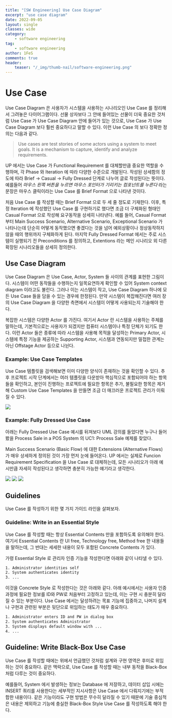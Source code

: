 ```yaml
---
title: "[SW Engineering] Use Case Diagram"
excerpt: "use case diagram"
date: 2022-09-05
layout: single
classes: wide
category:
    - software engineering
tag:
    - software engineering
author: 1FeS
comments: true
header:
    teaser: "/_img/thumb-nail/software-engineering.png"
---
```


# Use Case

Use Case Diagram 은 사용자가 시스템을 사용하는 시나리오인 Use Case 를 정리해서 그려놓은 다이어그램이다. 선물 상자보다 그 안에 들어있는 선물이 더욱 중요한 것처럼 Use Case 가 Use Case Diagram 안에 들어가 있는 것으로, Use Case 가 Use Case Diagram 보다 훨씬 중요하다고 말할 수 있다. 이런 Use Case 의 보다 정확한 정의는 다음과 같다.

> Use cases are test stories of some actors using a system to meet goals. It is a mechanism to capture, identify and analyze requirements.

UP 에서는 Use Case 가 Functional Requirement 를 대체할만큼 중요한 역할을 수행하며, 각 Phase 와 Iteration 에 따라 다양한 수준으로 개발된다. 작성된 상세함의 정도에 따라 Brief → Casual → Fully Dressed 단계로 나누어 글로 작성된다는 뜻이다. 예를들어 *마우스 왼쪽 버튼을 누르면 마우스 포인터가 기리키는 컴포넌트를 누른다* 라는 문장은 마우스 클릭이라는 Use Case 를 Brief Format 으로 나타낸 것이다.

처음 Use Case 를 작성할 때는 Brief Format 으로 두 세 줄 정도로 기재한다. 이후, 특정 Iteration 에 작성했던 Use Case 를 구현하기로 했다면 조금 더 구체화된 형태인 Casual Format 으로 작성해 요구동작을 상세히 나타낸다. 예를 들어, Casual Format 부터 Main Success Scenario, Alternative Scenario, Exceptional Scenario 가 나타나는데 단순히 어떻게 동작했으면 좋겠다는 것을 넘어 예외상황이나 정상동작하지 않을 때의 행위까지 구체화하게 된다. 마지막 Fully Dressed Format 에서는 주로 시스템이 실행되기 전 Preconditions 를 정의하고, Extentions 라는 메인 시나리오 외 다른 확장된 시나리오들을 상세히 정의한다.

## Use Case Diagram

Use Case Diagram 은 Use Case, Actor, System 들 사이의 관계를 표현한 그림이다. 시스템이 어떤 동작들을 수행하는지 일목요연하게 확인할 수 있어 System context diagram 이라고도 불린다. 그러나 이는 시스템이 작고, Use Case Diagram 하나에 모든 Use Case 들을 담을 수 있는 경우에 한정된다. 만약 시스템이 복잡해진다면 여러 장의 Use Case Diagram 을 다양한 측면에서 시스템이 어떻게 사용되는지 기술해야 한다.

복잡한 시스템은 다양한 Actor 를 가진다. 여기서 Actor 란 시스템을 사용하는 주체를 말하는데, 기본적으로는 사용자가 되겠지만 컴퓨터 시스템이나 특정 단체가 되기도 한다. 이런 Actor 들은 종류에 따라 시스템을 사용해 목적을 달성하는 Primary Actor, 시스템에 특정 기능을 제공하는 Supporting Actor, 시스템과 연동되지만 밀접한 관계는 아닌 Offstage Actor 등으로 나뉜다.

### Example: Use Case Templates

Use Case 템플릿을 검색해보면 이미 다양한 양식이 존재하는 것을 확인할 수 있다. 추후 프로젝트 시작 단계에서는 여러 템플릿을 다운받아 핵심적으로 포함되어야 하는 항목들을 확인하고, 본인이 진행하는 프로젝트에 필요한 항목은 추가, 불필요한 항목은 제거해 Custom Use Case Templates 을 만들면 조금 더 매끄러운 프로젝트 관리가 이뤄질 수 있다.

<img src="/_img/2022-09-06/use case templates.png">

### Example: Fully Dressed Use Case

아래는 Fully Dressed Use Case 예시를 뒤져보다 UML 강의를 들었다면 누구나 들어봤을 Process Sale in a POS System 의 UC1: Process Sale 예제를 찾았다.

Main Success Scenario (Basic Flow) 에 대한 Extensions (Alternative Flows) 가 매우 상세하게 정의된 것이 가장 먼저 눈에 들어온다. UP 에서는 실제로 Funcion Requirement Specification 을 Use Case 로 대체하는데, 모든 시나리오가 아래 예시만큼 자세히 작성된다고 생각하면 충분히 가능한 얘기라고 생각한다.

<img src="/_img/2022-09-06/uc1-01.png">
<img src="/_img/2022-09-06/uc1-02.png">
<img src="/_img/2022-09-06/uc1-03.png">

## Guidelines

Use Case 를 작성하기 위한 몇 가지 가이드 라인을 살펴보자.

### Guideline: Write in an Essential Style

Use Case 를 작성할 때는 항상 Essential Contents 만을 포함하도록 유의해야 한다. 여기서 Essential Contents 란 UI free, Technology free, Method free 한 내용들을 말하는데, 그 반대는 세세한 내용이 모두 포함된 Concrete Contents 가 있다.

가령 Essential Style 로 관리자 인증 기능을 작성한다면 아래와 같이 나타낼 수 있다.

```bash
1. Administrator identities self
2. System authenticates identity
3. ...
```

이것을 Concrete Style 로 작성한다는 것은 아래와 같다. 아래 예시에서는 사용자 인증 과정에 필요한 정보를 ID와 PW로 처음부터 고정하고 있는데, 이는 구현 시 충분히 달라질 수 있는 부분이다. Use Case 에서는 달성하려는 목표 기능에 집중하고, 나머지 설계나 구현과 관련된 부분은 뒷단으로 위임하는 태도가 매우 중요하다.

```bash
1. Administrator enters ID and PW in dialog box
2. System authenticates Administrator
3. System displays default window with ...
4. ...
```

## Guideline: Write Black-Box Use Case

Use Case 를 작성할 때에는 위에서 언급했던 것처럼 설계와 구현 영역은 후미로 위임하는 것이 중요하다. 같은 맥락으로, Use Case 를 작성할 때는 내부 동작을 Black-Box 처럼 다루는 것이 중요하다.

예를들어, System 에서 발생하는 정보는 Database 에 저장하고, 데이터 삽입 시에는 INSERT 쿼리를 사용한다는 세부적인 지시사항은 Use Case 에서 다뤄지기에는 부적합한 내용이다. 같은 기능이라도 구현 방법은 무수히 달라질 수 있기 때문에 기술 중심적은 내용은 제외하고 기능에 충실한 Black-Box Style Use Case 를 작성하도록 해야 한다.